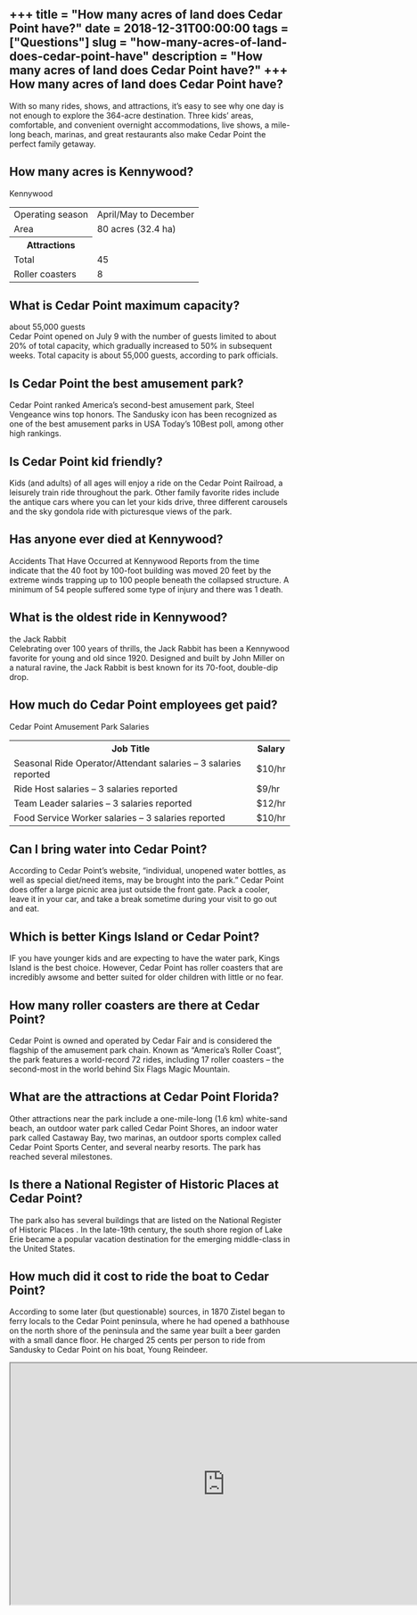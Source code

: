 +++
title = "How many acres of land does Cedar Point have?"
date = 2018-12-31T00:00:00
tags = ["Questions"]
slug = "how-many-acres-of-land-does-cedar-point-have"
description = "How many acres of land does Cedar Point have?"
+++
How many acres of land does Cedar Point have?
---------------------------------------------

With so many rides, shows, and attractions, it’s easy to see why one day is not enough to explore the 364-acre destination. Three kids’ areas, comfortable, and convenient overnight accommodations, live shows, a mile-long beach, marinas, and great restaurants also make Cedar Point the perfect family getaway.

How many acres is Kennywood?
----------------------------

Kennywood

<table><tr><td>Operating season</td><td>April/May to December</td></tr><tr><td>Area</td><td>80 acres (32.4 ha)</td></tr><tr><th>Attractions</th></tr><tr><td>Total</td><td>45</td></tr><tr><td>Roller coasters</td><td>8</td></tr></table>

What is Cedar Point maximum capacity?
-------------------------------------

about 55,000 guests  
Cedar Point opened on July 9 with the number of guests limited to about 20% of total capacity, which gradually increased to 50% in subsequent weeks. Total capacity is about 55,000 guests, according to park officials.

Is Cedar Point the best amusement park?
---------------------------------------

Cedar Point ranked America’s second-best amusement park, Steel Vengeance wins top honors. The Sandusky icon has been recognized as one of the best amusement parks in USA Today’s 10Best poll, among other high rankings.

Is Cedar Point kid friendly?
----------------------------

Kids (and adults) of all ages will enjoy a ride on the Cedar Point Railroad, a leisurely train ride throughout the park. Other family favorite rides include the antique cars where you can let your kids drive, three different carousels and the sky gondola ride with picturesque views of the park.

Has anyone ever died at Kennywood?
----------------------------------

Accidents That Have Occurred at Kennywood Reports from the time indicate that the 40 foot by 100-foot building was moved 20 feet by the extreme winds trapping up to 100 people beneath the collapsed structure. A minimum of 54 people suffered some type of injury and there was 1 death.

What is the oldest ride in Kennywood?
-------------------------------------

the Jack Rabbit  
Celebrating over 100 years of thrills, the Jack Rabbit has been a Kennywood favorite for young and old since 1920. Designed and built by John Miller on a natural ravine, the Jack Rabbit is best known for its 70-foot, double-dip drop.

How much do Cedar Point employees get paid?
-------------------------------------------

Cedar Point Amusement Park Salaries

<table><tr><th>Job Title</th><th>Salary</th></tr><tr><td>Seasonal Ride Operator/Attendant salaries – 3 salaries reported</td><td>$10/hr</td></tr><tr><td>Ride Host salaries – 3 salaries reported</td><td>$9/hr</td></tr><tr><td>Team Leader salaries – 3 salaries reported</td><td>$12/hr</td></tr><tr><td>Food Service Worker salaries – 3 salaries reported</td><td>$10/hr</td></tr></table>

Can I bring water into Cedar Point?
-----------------------------------

According to Cedar Point’s website, “individual, unopened water bottles, as well as special diet/need items, may be brought into the park.” Cedar Point does offer a large picnic area just outside the front gate. Pack a cooler, leave it in your car, and take a break sometime during your visit to go out and eat.

Which is better Kings Island or Cedar Point?
--------------------------------------------

IF you have younger kids and are expecting to have the water park, Kings Island is the best choice. However, Cedar Point has roller coasters that are incredibly awsome and better suited for older children with little or no fear.

How many roller coasters are there at Cedar Point?
--------------------------------------------------

Cedar Point is owned and operated by Cedar Fair and is considered the flagship of the amusement park chain. Known as “America’s Roller Coast”, the park features a world-record 72 rides, including 17 roller coasters – the second-most in the world behind Six Flags Magic Mountain.

What are the attractions at Cedar Point Florida?
------------------------------------------------

Other attractions near the park include a one-mile-long (1.6 km) white-sand beach, an outdoor water park called Cedar Point Shores, an indoor water park called Castaway Bay, two marinas, an outdoor sports complex called Cedar Point Sports Center, and several nearby resorts. The park has reached several milestones.

Is there a National Register of Historic Places at Cedar Point?
---------------------------------------------------------------

The park also has several buildings that are listed on the National Register of Historic Places . In the late-19th century, the south shore region of Lake Erie became a popular vacation destination for the emerging middle-class in the United States.

How much did it cost to ride the boat to Cedar Point?
-----------------------------------------------------

According to some later (but questionable) sources, in 1870 Zistel began to ferry locals to the Cedar Point peninsula, where he had opened a bathhouse on the north shore of the peninsula and the same year built a beer garden with a small dance floor. He charged 25 cents per person to ride from Sandusky to Cedar Point on his boat, Young Reindeer.

<iframe allow="accelerometer; autoplay; clipboard-write; encrypted-media; gyroscope; picture-in-picture" allowfullscreen="" class="__youtube_prefs__  epyt-is-override  no-lazyload" data-no-lazy="1" data-origheight="433" data-origwidth="770" data-skipgform_ajax_framebjll="" height="433" id="_ytid_40986" loading="lazy" src="https://www.youtube.com/embed/RTXTbzctl0c?enablejsapi=1&autoplay=0&cc_load_policy=0&cc_lang_pref=&iv_load_policy=1&loop=0&modestbranding=0&rel=1&fs=1&playsinline=0&autohide=2&theme=dark&color=red&controls=1&" title="YouTube player" width="770"></iframe>